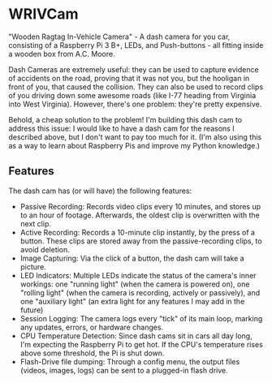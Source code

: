 # WRIVCam
"Wooden Ragtag In-Vehicle Camera" - A dash camera for you car, consisting of a Raspberry Pi 3 B+, LEDs, and Push-buttons - all fitting inside a wooden box from A.C. Moore.

Dash Cameras are extremely useful: they can be used to capture evidence of accidents on the road, proving that it was not you, but the hooligan in front of you, that caused the collision. They can also be used to record clips of you driving down some awesome roads (like I-77 heading from Virginia into West Virginia). However, there's one problem: they're pretty expensive.

Behold, a cheap solution to the problem! I'm building this dash cam to address this issue: I would like to have a dash cam for the reasons I described above, but I don't want to pay too much for it. (I'm also using this as a way to learn about Raspberry Pis and improve my Python knowledge.)

## Features
The dash cam has (or will have) the following features:
* Passive Recording: Records video clips every 10 minutes, and stores up to an hour of footage. Afterwards, the oldest clip is overwritten with the next clip.
* Active Recording: Records a 10-minute clip instantly, by the press of a button. These clips are stored away from the passive-recording clips, to avoid deletion.
* Image Capturing: Via the click of a button, the dash cam will take a picture.
* LED Indicators: Multiple LEDs indicate the status of the camera's inner workings: one "running light" (when the camera is powered on), one "rolling light" (when the camera is recording, actively or passively), and one "auxiliary light" (an extra light for any features I may add in the future)
* Session Logging: The camera logs every "tick" of its main loop, marking any updates, errors, or hardware changes.
* CPU Temperature Detection: Since dash cams sit in cars all day long, I'm expecting the Raspberry Pi to get hot. If the CPU's temperature rises above some threshold, the Pi is shut down.
* Flash-Drive file dumping: Through a config menu, the output files (videos, images, logs) can be sent to a plugged-in flash drive.
